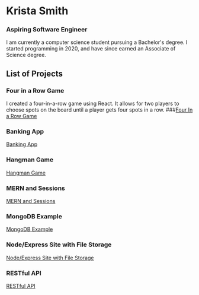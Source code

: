# Krista Smith
### Aspiring Software Engineer

I am currently a computer science student pursuing a Bachelor's degree. I started programming in 2020, and have since earned an Associate of Science degree. 

## List of Projects
### Four in a Row Game
I created a four-in-a-row game using React. It allows for two players to choose spots on the board until a player gets four spots in a row. 
###[Four In a Row Game](https://github.com/KristaSmith247/KristaSmith247.github.io/tree/main/FourInARow)

### Banking App
[Banking App](https://github.com/KristaSmith247/KristaSmith247.github.io/tree/main/MERN-Banking-App)

### Hangman Game
[Hangman Game](https://github.com/KristaSmith247/KristaSmith247.github.io/tree/main/MERN-Hangman)

### MERN and Sessions
[MERN and Sessions](https://github.com/KristaSmith247/KristaSmith247.github.io/tree/main/MERN-Sessions)

### MongoDB Example
[MongoDB Example](https://github.com/KristaSmith247/KristaSmith247.github.io/tree/main/MongoDB%20Example)

### Node/Express Site with File Storage
[Node/Express Site with File Storage](https://github.com/KristaSmith247/KristaSmith247.github.io/tree/main/NodeExpressWebsite)

### RESTful API
[RESTful API](https://github.com/KristaSmith247/KristaSmith247.github.io/tree/main/RESTful-API)
